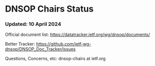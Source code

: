 # DNSOP Chairs Status
### Updated: 10 April 2024

Official document list: https://datatracker.ietf.org/wg/dnsop/documents/

Better Tracker:  https://github.com/ietf-wg-dnsop/DNSOP_Doc_Tracker/issues


Questions, Concerns, etc:  dnsop-chairs at ietf.org

